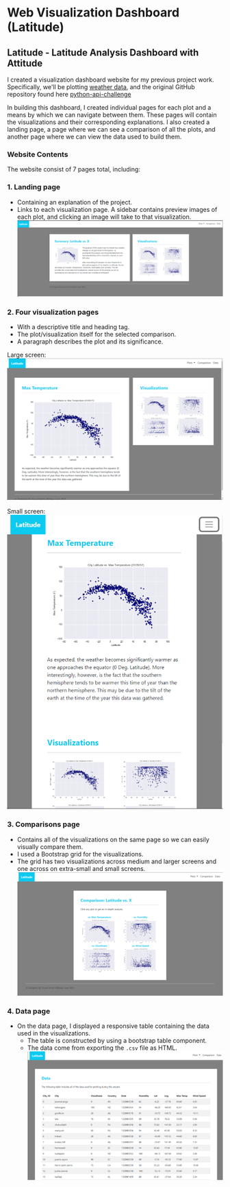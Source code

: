 # Web Visualization Dashboard (Latitude)


## Latitude - Latitude Analysis Dashboard with Attitude

I created a visualization dashboard website for my previous project work. Specifically, we'll be plotting [weather data](Resources/cities.csv), and the original GitHub repository found here [python-api-challenge](https://github.com/yaf978/Python_api_challenge)

In building this dashboard, I created individual pages for each plot and a means by which we can navigate between them. These pages will contain the visualizations and their corresponding explanations. I also created a landing page, a page where we can see a comparison of all the plots, and another page where we can view the data used to build them.

### Website Contents

The website consist of 7 pages total, including:

### 1. Landing page
  * Containing an explanation of the project.
  * Links to each visualization page. A sidebar contains preview images of each plot, and clicking an image will take to that visualization.
 ![](assets/ScreenShot/big_screen.png)
  
### 2. Four visualization pages 
  * With a descriptive title and heading tag.
  * The plot/visualization itself for the selected comparison.
  * A paragraph describes the plot and its significance.
  
Large screen:
![](assets/ScreenShot/temp.png)

Small screen:
![](assets/ScreenShot/temp_small.png)


### 3. Comparisons page
  * Contains all of the visualizations on the same page so we can easily visually compare them.
  * I used a Bootstrap grid for the visualizations.
  * The grid has two visualizations across medium and larger screens and one across on extra-small and small screens.
 ![](assets/ScreenShot/Comparison.png)

                                   
### 4. Data page
  * On the data page, I displayed a responsive table containing the data used in the visualizations.
    * The table is constructed by using a bootstrap table component.
    * The data come from exporting the `.csv` file as HTML.
![](assets/ScreenShot/Data.png)
